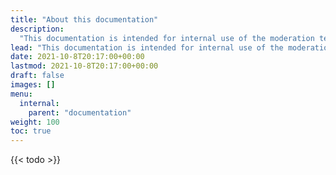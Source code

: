 ```yaml
---
title: "About this documentation"
description:
  "This documentation is intended for internal use of the moderation team"
lead: "This documentation is intended for internal use of the moderation team"
date: 2021-10-8T20:17:00+00:00
lastmod: 2021-10-8T20:17:00+00:00
draft: false
images: []
menu:
  internal:
    parent: "documentation"
weight: 100
toc: true
---
```


{{< todo >}}
